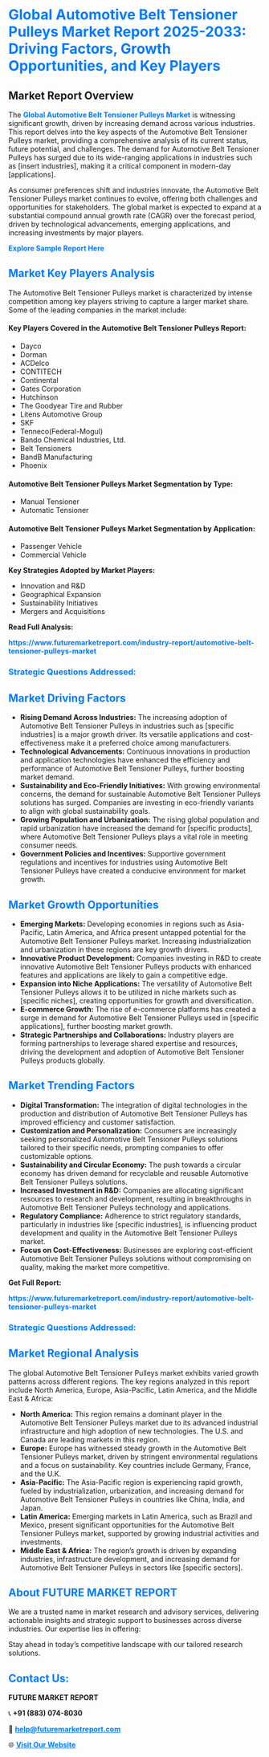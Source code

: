 <h1 style="color: #007BFF;">Global Automotive Belt Tensioner Pulleys Market Report 2025-2033: Driving Factors, Growth Opportunities, and Key Players</h1>

<section id="overview">
<h2>Market Report Overview</h2>
<p>The <a href="https://www.futuremarketreport.com/industry-report/automotive-belt-tensioner-pulleys-market" style="color: #007BFF; text-decoration: none;"><strong>Global Automotive Belt Tensioner Pulleys Market</strong></a> is witnessing significant growth, driven by increasing demand across various industries. This report delves into the key aspects of the Automotive Belt Tensioner Pulleys market, providing a comprehensive analysis of its current status, future potential, and challenges. The demand for Automotive Belt Tensioner Pulleys has surged due to its wide-ranging applications in industries such as [insert industries], making it a critical component in modern-day [applications].</p>
<p>As consumer preferences shift and industries innovate, the Automotive Belt Tensioner Pulleys market continues to evolve, offering both challenges and opportunities for stakeholders. The global market is expected to expand at a substantial compound annual growth rate (CAGR) over the forecast period, driven by technological advancements, emerging applications, and increasing investments by major players.</p>
</section>

<section id="overview">
<p><a href="https://www.futuremarketreport.com/request-sample/reportId=41255" style="color: #007BFF; text-decoration: none;"><strong>Explore Sample Report Here</strong></a></p>
</section>

<section id="key-players">
<h2 style="color: #007BFF;">Market Key Players Analysis</h2>
<p>The Automotive Belt Tensioner Pulleys market is characterized by intense competition among key players striving to capture a larger market share. Some of the leading companies in the market include:</p>
<h4>Key Players Covered in the Automotive Belt Tensioner Pulleys Report:</h4>
<ul><li>Dayco</li><li>Dorman</li><li>ACDelco</li><li>CONTITECH</li><li>Continental</li><li>Gates Corporation</li><li>Hutchinson</li><li>The Goodyear Tire and Rubber</li><li>Litens Automotive Group</li><li>SKF</li><li>Tenneco(Federal-Mogul)</li><li>Bando Chemical Industries, Ltd.</li><li>Belt Tensioners</li><li>BandB Manufacturing</li><li>Phoenix</li></ul>
<h4>Automotive Belt Tensioner Pulleys Market Segmentation by Type:</h4>
<ul><li>Manual Tensioner</li><li>Automatic Tensioner</li></ul>

<h4>Automotive Belt Tensioner Pulleys Market Segmentation by Application:</h4>
<ul><li>Passenger Vehicle</li><li>Commercial Vehicle</li></ul>
<p><strong>Key Strategies Adopted by Market Players:</strong></p>
<ul>
<li>Innovation and R&D</li>
<li>Geographical Expansion</li>
<li>Sustainability Initiatives</li>
<li>Mergers and Acquisitions</li>
</ul>
</section>

<section>
<p><strong>Read Full Analysis: </strong></p><a href="https://www.futuremarketreport.com/industry-report/automotive-belt-tensioner-pulleys-market" style="color: #007BFF; text-decoration: none;"><strong>https://www.futuremarketreport.com/industry-report/automotive-belt-tensioner-pulleys-market</strong></a>
<h3 style="color: #007BFF;">Strategic Questions Addressed:</h3>
</section>

<section id="driving-factors">
<h2 style="color: #007BFF;">Market Driving Factors</h2>
<ul>
<li><strong>Rising Demand Across Industries:</strong> The increasing adoption of Automotive Belt Tensioner Pulleys in industries such as [specific industries] is a major growth driver. Its versatile applications and cost-effectiveness make it a preferred choice among manufacturers.</li>
<li><strong>Technological Advancements:</strong> Continuous innovations in production and application technologies have enhanced the efficiency and performance of Automotive Belt Tensioner Pulleys, further boosting market demand.</li>
<li><strong>Sustainability and Eco-Friendly Initiatives:</strong> With growing environmental concerns, the demand for sustainable Automotive Belt Tensioner Pulleys solutions has surged. Companies are investing in eco-friendly variants to align with global sustainability goals.</li>
<li><strong>Growing Population and Urbanization:</strong> The rising global population and rapid urbanization have increased the demand for [specific products], where Automotive Belt Tensioner Pulleys plays a vital role in meeting consumer needs.</li>
<li><strong>Government Policies and Incentives:</strong> Supportive government regulations and incentives for industries using Automotive Belt Tensioner Pulleys have created a conducive environment for market growth.</li>
</ul>
</section>

<section id="growth-opportunities">
<h2 style="color: #007BFF;">Market Growth Opportunities</h2>
<ul>
<li><strong>Emerging Markets:</strong> Developing economies in regions such as Asia-Pacific, Latin America, and Africa present untapped potential for the Automotive Belt Tensioner Pulleys market. Increasing industrialization and urbanization in these regions are key growth drivers.</li>
<li><strong>Innovative Product Development:</strong> Companies investing in R&D to create innovative Automotive Belt Tensioner Pulleys products with enhanced features and applications are likely to gain a competitive edge.</li>
<li><strong>Expansion into Niche Applications:</strong> The versatility of Automotive Belt Tensioner Pulleys allows it to be utilized in niche markets such as [specific niches], creating opportunities for growth and diversification.</li>
<li><strong>E-commerce Growth:</strong> The rise of e-commerce platforms has created a surge in demand for Automotive Belt Tensioner Pulleys used in [specific applications], further boosting market growth.</li>
<li><strong>Strategic Partnerships and Collaborations:</strong> Industry players are forming partnerships to leverage shared expertise and resources, driving the development and adoption of Automotive Belt Tensioner Pulleys products globally.</li>
</ul>
</section>

<section id="trending-factors">
<h2 style="color: #007BFF;">Market Trending Factors</h2>
<ul>
<li><strong>Digital Transformation:</strong> The integration of digital technologies in the production and distribution of Automotive Belt Tensioner Pulleys has improved efficiency and customer satisfaction.</li>
<li><strong>Customization and Personalization:</strong> Consumers are increasingly seeking personalized Automotive Belt Tensioner Pulleys solutions tailored to their specific needs, prompting companies to offer customizable options.</li>
<li><strong>Sustainability and Circular Economy:</strong> The push towards a circular economy has driven demand for recyclable and reusable Automotive Belt Tensioner Pulleys solutions.</li>
<li><strong>Increased Investment in R&D:</strong> Companies are allocating significant resources to research and development, resulting in breakthroughs in Automotive Belt Tensioner Pulleys technology and applications.</li>
<li><strong>Regulatory Compliance:</strong> Adherence to strict regulatory standards, particularly in industries like [specific industries], is influencing product development and quality in the Automotive Belt Tensioner Pulleys market.</li>
<li><strong>Focus on Cost-Effectiveness:</strong> Businesses are exploring cost-efficient Automotive Belt Tensioner Pulleys solutions without compromising on quality, making the market more competitive.</li>
</ul>
</section>

<section>
<p><strong>Get Full Report: </strong></p><a href="https://www.futuremarketreport.com/industry-report/automotive-belt-tensioner-pulleys-market" style="color: #007BFF; text-decoration: none;"><strong>https://www.futuremarketreport.com/industry-report/automotive-belt-tensioner-pulleys-market</strong></a>
<h3 style="color: #007BFF;">Strategic Questions Addressed:</h3>
</section>


<section id="regional-analysis">
<h2 style="color: #007BFF;">Market Regional Analysis</h2>
<p>The global Automotive Belt Tensioner Pulleys market exhibits varied growth patterns across different regions. The key regions analyzed in this report include North America, Europe, Asia-Pacific, Latin America, and the Middle East & Africa:</p>
<ul>
<li><strong>North America:</strong> This region remains a dominant player in the Automotive Belt Tensioner Pulleys market due to its advanced industrial infrastructure and high adoption of new technologies. The U.S. and Canada are leading markets in this region.</li>
<li><strong>Europe:</strong> Europe has witnessed steady growth in the Automotive Belt Tensioner Pulleys market, driven by stringent environmental regulations and a focus on sustainability. Key countries include Germany, France, and the U.K.</li>
<li><strong>Asia-Pacific:</strong> The Asia-Pacific region is experiencing rapid growth, fueled by industrialization, urbanization, and increasing demand for Automotive Belt Tensioner Pulleys in countries like China, India, and Japan.</li>
<li><strong>Latin America:</strong> Emerging markets in Latin America, such as Brazil and Mexico, present significant opportunities for the Automotive Belt Tensioner Pulleys market, supported by growing industrial activities and investments.</li>
<li><strong>Middle East & Africa:</strong> The region’s growth is driven by expanding industries, infrastructure development, and increasing demand for Automotive Belt Tensioner Pulleys in sectors like [specific sectors].</li>
</ul>
</section>

<footer>
<h2 style="color: #007BFF;">About FUTURE MARKET REPORT</h2>
<p>We are a trusted name in market research and advisory services, delivering actionable insights and strategic support to businesses across diverse industries. Our expertise lies in offering:</p>

<p>Stay ahead in today’s competitive landscape with our tailored research solutions.</p>

<h2 style="color: #007BFF;">Contact Us:</h2>
<p><strong>FUTURE MARKET REPORT</strong></p>
<p>📞 <strong>+91 (883) 074-8030</strong></p>
<p>📧 <strong><a href="mailto:help@futuremarketreport.com" style="color: #007BFF;">help@futuremarketreport.com</a></strong></p>
<p>🌐 <strong><a href="https://www.futuremarketreport.com/" style="color: #007BFF;">Visit Our Website</a></strong></p>
</footer>
